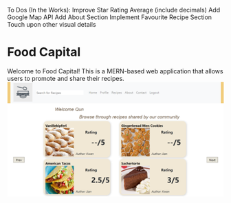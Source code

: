 To Dos (In the Works):
Improve Star Rating Average (include decimals)
Add Google Map API
Add About Section
Implement Favourite Recipe Section
Touch upon other visual details

# Food Capital
Welcome to Food Capital! This is a MERN-based web application that allows users to promote and share their recipes.                
![home-page.PNG](https://github.com/jachiang1216/Food-Capital/blob/main/images/home-page.PNG)

